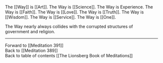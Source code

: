The [[Way]] is [[Art]]. The Way is [[Science]]. The Way is Experience. The Way is [[Faith]]. The Way is [[Love]]. The Way is [[Truth]]. The Way is [[Wisdom]]. The Way is [[Service]]. The Way is [[One]]. 

The Way nearly always collides with the corrupted structures of government and religion. 

___

Forward to [[Meditation 391]]  
Back to [[Meditation 389]]  
Back to table of contents [[The Lionsberg Book of Meditations]]  